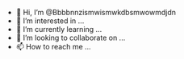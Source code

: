 - 👋 Hi, I’m @Bbbbnnzismwismwkdbsmwowmdjdn
- 👀 I’m interested in ...
- 🌱 I’m currently learning ...
- 💞️ I’m looking to collaborate on ...
- 📫 How to reach me ...

<!---
Bbbbnnzismwismwkdbsmwowmdjdn/Bbbbnnzismwismwkdbsmwowmdjdn is a ✨ special ✨ repository because its `README.md` (this file) appears on your GitHub profile.
You can click the Preview link to take a look at your changes.
--->
